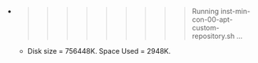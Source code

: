 * >>>>>>>>> Running inst-min-con-00-apt-custom-repository.sh ...
  * Disk size = 756448K. Space Used = 2948K.
